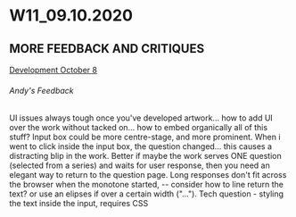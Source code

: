 # W11_09.10.2020

## MORE FEEDBACK AND CRITIQUES

[Development October 8](https://mikewlam.github.io/S2A/2.project_development/sketch_01_update8_Oct/index.html)

###### Andy's Feedback
UI issues always tough once you've developed artwork... how to add UI over the work without tacked on... how to embed organically all of this stuff? Input box could be more centre-stage, and more prominent. When i went to click inside the input box, the question changed... this causes a distracting blip in the work. Better if maybe the work serves ONE question (selected from a series) and waits for user response, then you need an elegant way to return to the question page. Long responses don't fit across the browser when the monotone started, -- consider how to line return the text? or use an elipses if over a certain width ("..."). Tech question - styling the text inside the input, requires CSS
